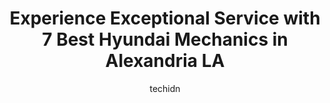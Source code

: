 ---
layout: ampstory
image: https://images.unsplash.com/photo-1629935389411-1bb0ae0d1ffe?ixlib=rb-4.0.3&ixid=MnwxMjA3fDB8MHxwaG90by1wYWdlfHx8fGVufDB8fHx8&auto=format&fit=crop&w=640&h=853&q=80
author: techidn
featured: false
description: For top-quality automotive repairs and maintenance, visit the 7 best Hyundai Mechanic in Alexandria LA, USA. Their reputation for excellence and their dedication to customer satisfaction mak
title: Experience Exceptional Service with 7 Best Hyundai Mechanics in Alexandria LA
cover:
   title: Experience Exceptional Service with 7 Best Hyundai Mechanics in Alexandria LA
   subtitle: Rickpate
   background: https://images.unsplash.com/photo-1629935389411-1bb0ae0d1ffe?ixlib=rb-4.0.3&ixid=MnwxMjA3fDB8MHxwaG90by1wYWdlfHx8fGVufDB8fHx8&auto=format&fit=crop&w=640&h=853&q=80

pages: 
 - layout: thirds
   top: <h1>#1 George Hauks Automotive</h1>
   bottom: "<p>I worked for George for almost a year.  He was always fair to the customer and we always look thoroughly at the vehichles before letting the customer know what was wrong.</p>"
   background: https://www.knot35.com/toplist/wp-content/uploads/2023/06/best-hyundai-mechanic-1-in-alexandria-la-1685832887.jpeg
   backgroundblur: true
 - layout: thirds
   top: <h1>#2 Precision Tune Auto Care</h1>
   bottom: "<p>3839 Alexandria Mall Dr, Alexandria, LA 71301, United States</p>"
   background: https://www.knot35.com/toplist/wp-content/uploads/2023/06/best-hyundai-mechanic-2-in-alexandria-la-1685832888.jpeg
   cta:
      link: https://www.knot35.com/toplist/experience-exceptional-service-with-7-best-hyundai-mechanics-in-alexandria-la/
      text: Experience Exceptional Service with 7 Best Hyundai Mechanics in Alexandria LA
 - layout: thirds
   top: <h1>#3 M & M Hyundai</h1>
   bottom: "<p>3220 S MacArthur Dr, Alexandria, LA 71301, United States</p>"
   background: https://www.knot35.com/toplist/wp-content/uploads/2023/06/best-hyundai-mechanic-3-in-alexandria-la-1685832888.jpeg
   cta:
      link: https://www.knot35.com/toplist/experience-exceptional-service-with-7-best-hyundai-mechanics-in-alexandria-la/
      text: Experience Exceptional Service with 7 Best Hyundai Mechanics in Alexandria LA
 - layout: thirds
   top: <h1>#4 Vaughn Automotive Of Alexandria</h1>
   bottom: "<p>4441 Jackson St, Alexandria, LA 71303, United States</p>"
   background: https://images.unsplash.com/photo-1531169509526-f8f1fdaa4a67?ixlib=rb-4.0.3&ixid=MnwxMjA3fDB8MHxwaG90by1wYWdlfHx8fGVufDB8fHx8&auto=format&fit=crop&w=640&h=853&q=80
   cta:
      link: https://www.knot35.com/toplist/experience-exceptional-service-with-7-best-hyundai-mechanics-in-alexandria-la/
      text: Experience Exceptional Service with 7 Best Hyundai Mechanics in Alexandria LA
 - layout: thirds
   top: <h1>#5 Tonys European Auto Service</h1>
   bottom: "<p>3800 McKeithen Dr, Alexandria, LA 71303, United States</p>"
   background: https://images.unsplash.com/photo-1614648718611-0635f29016cb?ixlib=rb-4.0.3&ixid=MnwxMjA3fDB8MHxwaG90by1wYWdlfHx8fGVufDB8fHx8&auto=format&fit=crop&w=640&h=853&q=80
   cta:
      link: https://www.knot35.com/toplist/experience-exceptional-service-with-7-best-hyundai-mechanics-in-alexandria-la/
      text: Experience Exceptional Service with 7 Best Hyundai Mechanics in Alexandria LA
 - layout: thirds
   top: <h1>#6 Darrells Auto Service</h1>
   bottom: "<p>6304 Masonic Dr, Alexandria, LA 71301, United States</p>"
   background: https://images.unsplash.com/photo-1496096265110-f83ad7f96608?ixlib=rb-4.0.3&ixid=MnwxMjA3fDB8MHxwaG90by1wYWdlfHx8fGVufDB8fHx8&auto=format&fit=crop&w=640&h=853&q=80
   cta:
      link: https://www.knot35.com/toplist/experience-exceptional-service-with-7-best-hyundai-mechanics-in-alexandria-la/
      text: Experience Exceptional Service with 7 Best Hyundai Mechanics in Alexandria LA
 - layout: thirds
   top: <h1>#7 Mikes Auto Repair & Sales</h1>
   bottom: "<p>5972 Ball Ln, Alexandria, LA 71303, United States</p>"
   background: https://images.unsplash.com/photo-1604871000636-074fa5117945?ixlib=rb-4.0.3&ixid=MnwxMjA3fDB8MHxwaG90by1wYWdlfHx8fGVufDB8fHx8&auto=format&fit=crop&w=640&h=853&q=80
   cta:
      link: https://www.knot35.com/toplist/experience-exceptional-service-with-7-best-hyundai-mechanics-in-alexandria-la/
      text: Experience Exceptional Service with 7 Best Hyundai Mechanics in Alexandria LA
 - layout: thirds
   middle: Continue reading...
   background: https://images.unsplash.com/photo-1561679660-d00ee1e0dc8e?ixlib=rb-4.0.3&ixid=MnwxMjA3fDB8MHxwaG90by1wYWdlfHx8fGVufDB8fHx8&auto=format&fit=crop&w=640&h=853&q=80
   cta:
      link: https://www.knot35.com/toplist/experience-exceptional-service-with-7-best-hyundai-mechanics-in-alexandria-la/
      text: Experience Exceptional Service with 7 Best Hyundai Mechanics in Alexandria LA
      
---
